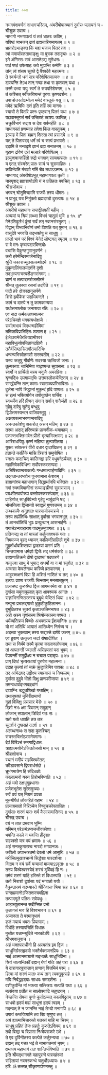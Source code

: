 ```yaml
---
title: ००४
---
```

नभगवंशवर्णनं नाभागचरितम्, अंबरीषोपाख्यानं दुर्वासः पलायनं च -  
श्रीशुक उवाच ।  
नाभागो नभगापत्यं यं ततं भ्रातरः कविम् ।  
यविष्ठं व्यभजन् दायं ब्रह्मचारिणमागतम् ॥ १ ॥  
भ्रातरोऽभाङ्‌क्त किं मह्यं भजाम पितरं तव ।  
त्वां ममार्यास्तताभाङ्‌क्षुः मा पुत्रक तदादृथाः ॥ २ ॥  
इमे अंगिरसः सत्रं आसतेऽद्य सुमेधसः ।  
षष्ठं षष्ठं उपेत्याहः कवे मुह्यन्ति कर्मणि ॥ ३ ॥  
तांन् त्वं शंसय सूक्ते द्वे वैश्वदेवे महात्मनः ।  
ते स्वर्यन्तो धनं सत्र परिशेषितमात्मनः ॥ ४ ॥  
दास्यन्ति तेऽथ तान् गच्छ तथा स कृतवान् यथा ।  
तस्मै दत्त्वा ययुः स्वर्गं ते सत्रपरिशेषणम् ॥ ५ ॥  
तं कश्चित् स्वीकरिष्यन्तं पुरुषः कृष्णदर्शनः ।  
उवाचोत्तरतोऽभ्येत्य ममेदं वास्तुकं वसु ॥ ६ ॥  
ममेदं ऋषिभिः दत्तं इति तर्हि स्म मानवः ।  
स्यान्नौ ते पितरि प्रश्नः पृष्टवान् पितरं यथा ॥ ७ ॥  
यज्ञवास्तुगतं सर्वं उच्छिष्टं ऋषयः क्वचित् ।  
चक्रुर्विभागं रुद्राय स देवः सर्वमर्हति ॥ ८ ॥  
नाभागस्तं प्रणम्याह तवेश किल वास्तुकम् ।  
इत्याह मे पिता ब्रह्मन् शिरसा त्वां प्रसादये ॥ ९ ॥  
यत् ते पितावदद् धर्मं त्वं च सत्यं प्रभाषसे ।  
ददामि ते मन्त्रदृशे ज्ञानं ब्रह्म सनातनम् ॥ १० ॥  
गृहाण द्रविणं दत्तं मत्सत्रे परिशेषितम् ।  
इत्युक्त्वान्तर्हितो रुद्रो भगवान् सत्यवत्सलः ॥ ११ ॥  
य एतत् संस्मरेत् प्रातः सायं च सुसमाहितः ।  
कविर्भवति मंत्रज्ञो गतिं चैव तथाऽऽत्मनः ॥ १२ ॥  
नाभागाद् अंबरीषोऽभूत् महाभागवतः कृती ।  
नास्पृशद् ब्रह्मशापोऽपि यं न प्रतिहतः क्वचित् ॥ १३ ॥  
श्रीराजोवाच ।  
भगवन् श्रोतुमिच्छामि राजर्षेः तस्य धीमतः ।  
न प्राभूद् यत्र निर्मुक्तो ब्रह्मदण्डो दुरत्ययः ॥ १४ ॥  
श्रीशुक उवाच ।  
अंबरीषो महाभागः सप्तद्वीपवतीं महीम् ।  
अव्ययां च श्रियं लब्ध्वा विभवं चातुलं भुवि ॥ १५ ॥*  
मेनेऽतिदुर्लभं पुंसां सर्वं तत् स्वप्नसंस्तुतम् ।  
विद्वान् विभवनिर्वाणं तमो विशति यत् पुमान् ॥ १६ ॥  
वासुदेवे भगवति तद्भक्तेषु च साधुषु ।  
प्राप्तो भावं परं विश्वं येनेदं लोष्टवत् स्मृतम् ॥ १७ ॥  
स वै मनः कृष्णपदारविन्दयोः  
वचांसि वैकुण्ठगुणानुवर्णने ।  
करौ हरेर्मन्दिरमार्जनादिषु  
श्रुतिं चकाराच्युतसत्कथोदये ॥ १८ ॥  
मुकुन्दलिंगालयदर्शने दृशौ  
तद्भृत्यगात्रस्पर्शेङ्‌गसंगमम् ।  
घ्राणं च तत्पादसरोजसौरभे  
श्रीमत् तुलस्या रसनां तदर्पिते ॥ १९ ॥  
पादौ हरेः क्षेत्रपदानुसर्पणे  
शिरो हृषीकेश पदाभिवन्दने ।  
कामं च दास्ये न तु कामकाम्यया  
यथोत्तमश्लोक जनाश्रया रतिः ॥ २० ॥  
एवं सदा कर्मकलापमात्मनः  
परेऽधियज्ञे भगवत्यधोक्षजे ।  
सर्वात्मभावं विदधन्महीमिमां  
तन्निष्ठविप्राभिहितः शशास ह ॥ २१ ॥  
ईजेऽश्वमेधैरधियज्ञमीश्वरं  
महाविभूत्योपचितांगदक्षिणैः ।  
ततैर्वसिष्ठासितगौतमादिभिः  
धन्वन्यभिस्रोतमसौ सरस्वतीम् ॥ २२ ॥  
यस्य क्रतुषु गीर्वाणैः सदस्या ऋत्विजो जनाः ।  
तुल्यरूपाः चानिमिषा व्यदृश्यन्त सुवाससः ॥ २३ ॥  
स्वर्गो न प्रार्थितो यस्य मनुजैः अमरप्रियः ।  
श्रृण्वद्भिः उपगायद्‌भिः उत्तमश्लोकचेष्टितम् ॥ २४ ॥  
समर्द्धयन्ति तान् कामाः स्वाराज्यपरिभाविताः ।  
दुर्लभा नापि सिद्धानां मुकुन्दं हृदि पश्यतः ॥ २५ ॥  
स इत्थं भक्तियोगेन तपोयुक्तेन पार्थिवः ।  
स्वधर्मेण हरिं प्रीणन् संगान् सर्वान् शनैर्जहौ ॥ २६ ॥  
गृहेषु दारेषु सुतेषु बन्धुषु  
द्विपोत्तमस्यन्दन वाजिवस्तुषु ।  
अक्षय्यरत्नाभरणाम्बरादिषु  
अनन्तकोशेषु अकरोत् असन् मतिम् ॥ २७ ॥  
तस्मा अदाद् हरिश्चक्रं प्रत्यनीक-भयावहम् ।  
एकान्तभक्तिभावेन प्रीतो भृत्याभिरक्षणम् ॥ २८ ॥  
आरिराधयिषुः कृष्णं महिष्या तुल्यशीलया ।  
युक्तः सांवत्सरं वीरो दधार द्वादशीव्रतम् ॥ २९ ॥  
व्रतान्ते कार्तिके मासि त्रिरात्रं समुपोषितः ।  
स्नातः कदाचित् कालिन्द्यां हरिं मधुवनेऽर्चयत् ॥ ३० ॥  
महाभिषेकविधिना सर्वोपस्करसम्पदा ।  
अभिषिच्याम्बराकल्पैः गन्धमाल्यार्हणादिभिः ॥ ३१ ॥  
तद्गतान्तरभावेन पूजयामास केशवम् ।  
ब्राह्मणांश्च महाभागान् सिद्धार्थानपि भक्तितः ॥ ३२ ॥  
गवां रुक्मविषाणीनां रूप्याङ्‌घ्रीणां सुवाससाम् ।  
पयःशीलवयोरूप वत्सोपस्करसंपदाम् ॥ ३३ ॥  
प्राहिणोत् साधुविप्रेभ्यो गृहेषु न्यर्बुदानि षट् ।  
भोजयित्वा द्विजानग्रे स्वाद्वन्नं गुणवत्तमम् ॥ ३४ ॥  
लब्धकामैः अनुज्ञातः पारणायोपचक्रमे ।  
तस्य तर्ह्यतिथिः साक्षात् दुर्वासा भगवानभूत् ॥ ३५ ॥  
तं आनर्चातिथिं भूपः प्रत्युत्थान् आसनार्हणैः ।  
ययाचेऽभ्यवहाराय पादमूलमुपागतः ॥ ३६ ॥  
प्रतिनन्द्य स तां याच्ञां कर्तुमावश्यकं गतः ।  
निममज्ज बृहद् ध्यायन् कालिन्दीसलिले शुभे ॥ ३७ ॥  
मुहूर्तार्धावशिष्टायां द्वादश्यां पारणं प्रति ।  
चिन्तयामास धर्मज्ञो द्विजैः तद् धर्मसंकटे ॥ ३८ ॥  
ब्राह्मणातिक्रमे दोषो द्वादश्यां यदपारणे ।  
यत्कृत्वा साधु मे भूयाद् अधर्मो वा न मां स्पृशेत् ॥ ३९ ॥  
अम्भसा केवलेनाथ करिष्ये व्रतपारणम् ।  
आहुरब्भक्षणं विप्रा हि अशितं नाशितं च तत् ॥ ४० ॥  
इत्यपः प्राश्य राजर्षिः चिन्तयन् मनसाच्युतम् ।  
प्रत्यचष्ट कुरुश्रेष्ठ द्विज आगमनमेव सः ॥ ४१ ॥  
दुर्वासा यमुनाकूलात् कृत आवश्यक आगतः ।  
राज्ञाभिनन्दितस्तस्य बुबुधे चेष्टितं धिया ॥ ४२ ॥  
मन्युना प्रचलद्गात्रो भ्रुकुटीकुटिलाननः ।  
बुभुक्षितश्च सुतरां कृताञ्जलिमभाषत ॥ ४३ ॥  
अहो अस्य नृशंसस्य श्रियोन्मत्तस्य पश्यत ।  
धर्मव्यतिक्रमं विष्णोः अभक्तस्य ईशमानिनः ॥ ४४ ॥  
यो मां अतिथिं आयातं आतिथ्येन निमंत्र्य च ।  
अदत्त्वा भुक्तवान् तस्य सद्यस्ते दर्शये फलम् ॥ ४५ ॥  
एवं ब्रुवाण उत्कृत्य जटां रोषप्रदीपितः ।  
तया स निर्ममे तस्मै कृत्यां कालानलोपमाम् ॥ ४६ ॥  
तां आपतन्तीं ज्वलतीं असिहस्तां पदा भुवम् ।  
वेपयन्तीं समुद्वीक्ष्य न चचाल पदान्नृपः ॥ ४७ ॥  
प्राग् दिष्टं भृत्यरक्षायां पुरुषेण महात्मना ।  
ददाह कृत्यां तां चक्रं क्रुद्धाहिमिव पावकः ॥ ४८ ॥  
तद् अभिद्रवद् उद्वीक्ष्य स्वप्रयासं च निष्फलम् ।  
दुर्वासा दुद्रुवे भीतो दिक्षु प्राणपरीप्सया ॥ ४९ ॥  
तमन्वधावद्भगवद्रथांगं  
दावाग्निः उद्धूतशिखो यथाहिम् ।  
तथानुषक्तं मुनिरीक्षमाणो  
गुहां विविक्षुः प्रससार मेरोः ॥ ५० ॥  
दिशो नभः क्ष्मां विवरान् समुद्रान्  
लोकान् सपालान् त्रिदिवं गतः सः ।  
यतो यतो धावति तत्र तत्र  
सुदर्शनं दुष्प्रसहं ददर्श ॥ ५१ ॥  
अलब्धनाथः स सदा कुतश्चित्  
संत्रस्तचित्तोऽरणमेषमाणः ।  
देवं विरिञ्चं समगाद्विधातः  
त्राह्यात्मयोनेऽजिततेजसो माम् ॥ ५२ ॥  
श्रीब्रह्मोवाच ।  
स्थानं मदीयं सहविश्वमेतत्  
क्रीडावसाने द्विपरार्धसंज्ञे ।  
भ्रूभंगमात्रेण हि संदिधक्षोः  
कालात्मनो यस्य तिरोभविष्यति ॥ ५३ ॥  
अहं भवो दक्षभृगुप्रधानाः  
प्रजेशभूतेश सुरेशमुख्याः ।  
सर्वे वयं यत् नियमं प्रपन्ना  
मूर्ध्न्यर्पितं लोकहितं वहामः ॥ ५४ ॥  
प्रत्याख्यातो विरिञ्चेन विष्णुचक्रोपतापितः ।  
दुर्वासाः शरणं यातः शर्वं कैलासवासिनम् ॥ ५५ ॥  
श्रीरुद्र उवाच ।  
वयं न तात प्रभवाम भूम्नि  
यस्मिन् परेऽन्येऽप्यजजीवकोशाः ।  
भवन्ति काले न भवन्ति हीदृशाः  
सहस्रशो यत्र वयं भ्रमामः ॥ ५६ ॥  
अहं सनत्कुमारश्च नारदो भगवानजः ।  
कपिलो अपान्तरतमो देवलो धर्म आसुरिः ॥ ५७ ॥  
मरीचिप्रमुखाश्चान्ये सिद्धेशाः पारदर्शनाः ।  
विदाम न वयं सर्वे यन्मायां माययाऽऽवृताः ॥ ५८ ॥  
तस्य विश्वेश्वरस्येदं शस्त्रं दुर्विषहं हि नः ।  
तमेवं शरणं याहि हरिस्ते शं विधास्यति ॥ ५९ ॥  
ततो निराशो दुर्वासाः पदं भगवतो ययौ ।  
वैकुण्ठाख्यं यदध्यास्ते श्रीनिवासः श्रिया सह ॥ ६० ॥  
सन्दह्यमानोऽजितशस्त्रवह्निना  
तत्पादमूले पतितः सवेपथुः ।  
आहाच्युतानन्त सदीप्सित प्रभो  
कृतागसं माव हि विश्वभावन ॥ ६१ ॥  
अजानता ते परमानुभावं  
कृतं मयाघं भवतः प्रियाणाम् ।  
विधेहि तस्यापचितिं विधातः  
मुच्येत यन्नाम्न्युदिते नारकोऽपि ॥ ६२ ॥  
श्रीभगवानुवाच ।  
अहं भक्तपराधीनो हि अस्वतंत्र इव द्विज ।  
साधुभिर्ग्रस्तहृदयो भक्तैर्भक्तजनप्रियः ॥ ६३ ॥  
नाहं आत्मानमाशासे मद्भक्तैः साधुभिर्विना ।  
श्रियं चात्यन्तिकीं ब्रह्मन् येषां गतिः अहं परा ॥ ६४ ॥  
ये दारागारपुत्राप्तान् प्राणान् वित्तमिमं परम् ।  
हित्वा मां शरणं याताः कथं तान् त्यक्तुमुत्सहे ॥ ६५ ॥  
मयि निर्बद्धहृदयाः साधवः समदर्शनाः ।  
वशीकुर्वन्ति मां भक्त्या सत्स्त्रियः सत्पतिं यथा ॥ ६६ ॥  
मत्सेवया प्रतीतं च सालोक्यादि चतुष्टयम् ।  
नेच्छन्ति सेवया पूर्णाः कुतोऽन्यत् कालविद्रुतम् ॥ ६७ ॥  
साधवो हृदयं मह्यं साधूनां हृदयं त्वहम् ।  
मदन्यत् ते न जानन्ति नाहं तेभ्यो मनागपि ॥ ६८ ॥  
उपायं कथयिष्यामि तव विप्र श्रृणुष्व तत् ।  
अयं ह्यात्माभिचारस्ते यतस्तं याहि मा चिरम् ।  
साधुषु प्रहितं तेजः प्रहर्तुः कुरुतेऽशिवम् ॥ ६९ ॥  
तपो विद्या च विप्राणां निःश्रेयसकरे उभे ।  
ते एव दुर्विनीतस्य कल्पेते कर्तुरन्यथा ॥ ७० ॥  
ब्रह्मन् तद् गच्छ भद्रं ते नाभागतनयं नृपम् ।  
क्षमापय महाभागं ततः शान्तिर्भविष्यति ॥ ७१ ॥  
इति श्रीमद्भागवते महापुराणे पारमहंस्यां  
संहितायां नवमस्कन्धे चतुर्थोऽध्यायः ॥ ४ ॥  
हरिः ॐ तत्सत् श्रीकृष्णार्पणमस्तु ॥